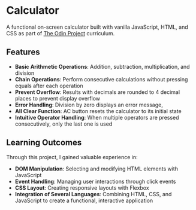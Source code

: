 # Calculator

A functional on-screen calculator built with vanilla JavaScript, HTML, and CSS as part of [The Odin Project](https://www.theodinproject.com/) curriculum.

## Features
- **Basic Arithmetic Operations**: Addition, subtraction, multiplication, and division
- **Chain Operations**: Perform consecutive calculations without pressing equals after each operation
- **Prevent Overflow**: Results with decimals are rounded to 4 decimal places to prevent display overflow
- **Error Handling**: Division by zero displays an error message, 
- **All Clear Function**: AC button resets the calculator to its initial state
- **Intuitive Operator Handling**: When multiple operators are pressed consecutively, only the last one is used


## Learning Outcomes

Through this project, I gained valuable experience in:

- **DOM Manipulation**: Selecting and modifying HTML elements with JavaScript
- **Event Handling**: Managing user interactions through click events
- **CSS Layout**: Creating responsive layouts with Flexbox
- **Integration of Several Languages**: Combining HTML, CSS, and JavaScript to create a functional, interactive application
